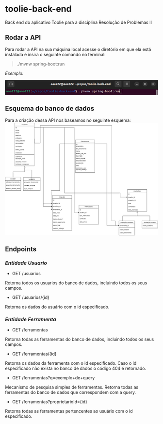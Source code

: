 # toolie-back-end

Back end do aplicativo Toolie para a disciplina Resolução de Problemas II

## Rodar a API

Para rodar a API na sua máquina local acesse o diretório em
que ela está instalada e insira o seguinte comando no terminal:

> ./mvnw spring-boot:run

_Exemplo:_

![Comando no terminal para rodar a API](comando_rodar_api.png)

## Esquema do banco de dados

Para a criação dessa API nos baseamos no seguinte esquema:
![Esquema do banco de dados](esquema-bd.jpeg)

## Endpoints

### _Entidade Usuario_

- GET /usuarios

Retorna todos os usuarios do banco de dados, incluindo todos os seus campos.

- GET /usuarios/{id}

Retorna os dados do usuário com o id especificado.

### _Entidade Ferramenta_

- GET /ferramentas

Retorna todas as ferramentas do banco de dados, incluindo todos os seus campos.

- GET /ferramentas/{id}

Retorna os dados da ferramenta com o id especificado.
Caso o id especificado não exista no banco de dados o código 404 é retornado.

- GET /ferramentas?q=exemplo+de+query

Mecanismo de pesquisa simples de ferramentas.
Retorna todas as ferramentas do banco de dados que correspondem com a query.

- GET /ferramentas?proprietarioId={id}

Retorna todas as ferramentas pertencentes ao usuário com o id especificado.
